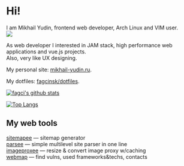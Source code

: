 # Hi!

I am Mikhail Yudin, frontend web developer, Arch Linux and VIM user.  
![](https://img.shields.io/date/1375315200?label=My%20web%20dev%20career%20starts)


As web developer I interested in JAM stack, high performance web applications and vue.js projects.  
Also, very like UX designing.

My personal site: [mikhail-yudin.ru](https://mikhail-yudin.ru).

My dotfiles: [fagcinsk/dotfiles](https://github.com/fagcinsk/dotfiles).

[![fagci's github stats](https://github-readme-stats.vercel.app/api?username=fagcinsk)](https://github.com/anuraghazra/github-readme-stats)

[![Top Langs](https://github-readme-stats.vercel.app/api/top-langs/?username=fagcinsk&layout=compact)](https://github.com/anuraghazra/github-readme-stats)

## My web tools

[sitemapee](https://github.com/fagcinsk/sitemapee) — sitemap generator  
[parsee](https://github.com/fagcinsk/parsee) — simple multilevel site parser in one line  
[imageproxee](https://github.com/fagcinsk/imageproxee) — resize & convert image proxy w/caching  
[webmap](https://github.com/fagcinsk/webmap) — find vulns, used frameworks&techs, contacts

<!--
**fagcinsk/fagcinsk** is a ✨ _special_ ✨ repository because its `README.md` (this file) appears on your GitHub profile.

Here are some ideas to get you started:

- 🔭 I’m currently working on ...
- 🌱 I’m currently learning ...
- 👯 I’m looking to collaborate on ...
- 🤔 I’m looking for help with ...
- 💬 Ask me about ...
- 📫 How to reach me: ...
- 😄 Pronouns: ...
- ⚡ Fun fact: ...
-->
